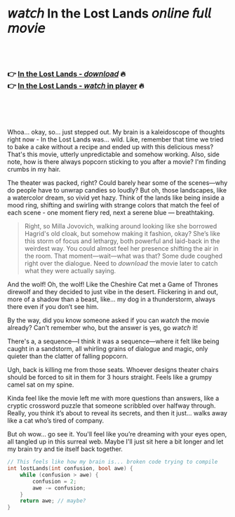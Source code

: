 <h1>𝘸𝘢𝘵𝘤𝘩 In the Lost Lands 𝘰𝘯𝘭𝘪𝘯𝘦 𝘧𝘶𝘭𝘭 𝘮𝘰𝘷𝘪𝘦</h1>


<br><br>

<h3>👉 <a href="https://Richards-enlinarpi1983.github.io/czcvwhmeyo/">In the Lost Lands - 𝘥𝘰𝘸𝘯𝘭𝘰𝘢𝘥</a> 🔥<br>
👉 <a href="https://Richards-enlinarpi1983.github.io/czcvwhmeyo/">In the Lost Lands - 𝘸𝘢𝘵𝘤𝘩 in player</a> 🔥
</h3>



<br><br><br>


Whoa... okay, so... just stepped out. My brain is a kaleidoscope of thoughts right now - In the Lost Lands was... wild. Like, remember that time we tried to bake a cake without a recipe and ended up with this delicious mess? That's this movie, utterly unpredictable and somehow working. Also, side note, how is there always popcorn sticking to you after a movie? I'm finding crumbs in my hair.

The theater was packed, right? Could barely hear some of the scenes—why do people have to unwrap candies so loudly? But oh, those landscapes, like a watercolor dream, so vivid yet hazy. Think of the lands like being inside a mood ring, shifting and swirling with strange colors that match the feel of each scene - one moment fiery red, next a serene blue — breathtaking.

> Right, so Milla Jovovich, walking around looking like she borrowed Hagrid's old cloak, but somehow making it fashion, okay? She’s like this storm of focus and lethargy, both powerful and laid-back in the weirdest way. You could almost feel her presence shifting the air in the room. That moment—wait—what was that? Some dude coughed right over the dialogue. Need to 𝘥𝘰𝘸𝘯𝘭𝘰𝘢𝘥 the movie later to catch what they were actually saying.

And the wolf! Oh, the wolf! Like the Cheshire Cat met a Game of Thrones direwolf and they decided to just vibe in the desert. Flickering in and out, more of a shadow than a beast, like... my dog in a thunderstorm, always there even if you don’t see him.

By the way, did you know someone asked if you can 𝘸𝘢𝘵𝘤𝘩 the movie already? Can't remember who, but the answer is yes, go 𝘸𝘢𝘵𝘤𝘩 it! 

There's a, a sequence—I think it was a sequence—where it felt like being caught in a sandstorm, all whirling grains of dialogue and magic, only quieter than the clatter of falling popcorn.

Ugh, back is killing me from those seats. Whoever designs theater chairs should be forced to sit in them for 3 hours straight. Feels like a grumpy camel sat on my spine.

Kinda feel like the movie left me with more questions than answers, like a cryptic crossword puzzle that someone scribbled over halfway through. Really, you think it’s about to reveal its secrets, and then it just... walks away like a cat who’s tired of company.

But oh wow... go see it. You'll feel like you’re dreaming with your eyes open, all tangled up in this surreal web. Maybe I'll just sit here a bit longer and let my brain try and tie itself back together.

```c
// This feels like how my brain is... broken code trying to compile
int lostLands(int confusion, bool awe) {
    while (confusion > awe) {
        confusion = 2;
        awe -= confusion;
    }
    return awe; // maybe?
}
```
